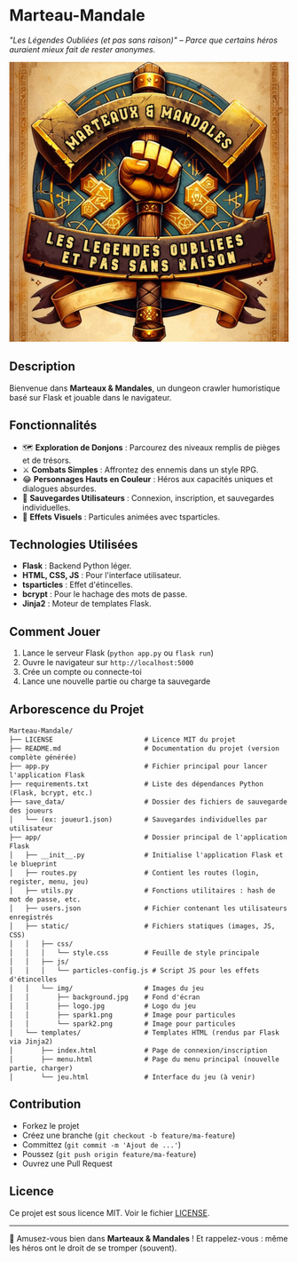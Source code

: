 # Marteau-Mandale
_"Les Légendes Oubliées (et pas sans raison)" – Parce que certains héros auraient mieux fait de rester anonymes._

![Logo du Jeu](app/static/img/logo.jpg)

## Description

Bienvenue dans **Marteaux & Mandales**, un dungeon crawler humoristique basé sur Flask et jouable dans le navigateur.

## Fonctionnalités

- 🗺️ **Exploration de Donjons** : Parcourez des niveaux remplis de pièges et de trésors.
- ⚔️ **Combats Simples** : Affrontez des ennemis dans un style RPG.
- 😂 **Personnages Hauts en Couleur** : Héros aux capacités uniques et dialogues absurdes.
- 💾 **Sauvegardes Utilisateurs** : Connexion, inscription, et sauvegardes individuelles.
- 🌟 **Effets Visuels** : Particules animées avec tsparticles.

## Technologies Utilisées

- **Flask** : Backend Python léger.
- **HTML, CSS, JS** : Pour l'interface utilisateur.
- **tsparticles** : Effet d'étincelles.
- **bcrypt** : Pour le hachage des mots de passe.
- **Jinja2** : Moteur de templates Flask.

## Comment Jouer

1. Lance le serveur Flask (`python app.py` ou `flask run`)
2. Ouvre le navigateur sur `http://localhost:5000`
3. Crée un compte ou connecte-toi
4. Lance une nouvelle partie ou charge ta sauvegarde

## Arborescence du Projet

```
Marteau-Mandale/
├── LICENSE                       # Licence MIT du projet
├── README.md                     # Documentation du projet (version complète générée)
├── app.py                        # Fichier principal pour lancer l'application Flask
├── requirements.txt              # Liste des dépendances Python (Flask, bcrypt, etc.)
├── save_data/                    # Dossier des fichiers de sauvegarde des joueurs
│   └── (ex: joueur1.json)        # Sauvegardes individuelles par utilisateur
├── app/                          # Dossier principal de l'application Flask
│   ├── __init__.py               # Initialise l'application Flask et le blueprint
│   ├── routes.py                 # Contient les routes (login, register, menu, jeu)
│   ├── utils.py                  # Fonctions utilitaires : hash de mot de passe, etc.
│   ├── users.json                # Fichier contenant les utilisateurs enregistrés
│   ├── static/                   # Fichiers statiques (images, JS, CSS)
│   │   ├── css/
│   │   │   └── style.css         # Feuille de style principale
│   │   ├── js/
│   │   │   └── particles-config.js # Script JS pour les effets d'étincelles
│   │   └── img/                  # Images du jeu
│   │       ├── background.jpg    # Fond d'écran
│   │       ├── logo.jpg          # Logo du jeu
│   │       ├── spark1.png        # Image pour particules
│   │       └── spark2.png        # Image pour particules
│   └── templates/                # Templates HTML (rendus par Flask via Jinja2)
│       ├── index.html            # Page de connexion/inscription
│       ├── menu.html             # Page du menu principal (nouvelle partie, charger)
│       └── jeu.html              # Interface du jeu (à venir)
```

## Contribution

- Forkez le projet
- Créez une branche (`git checkout -b feature/ma-feature`)
- Committez (`git commit -m 'Ajout de ...'`)
- Poussez (`git push origin feature/ma-feature`)
- Ouvrez une Pull Request

## Licence

Ce projet est sous licence MIT. Voir le fichier [LICENSE](LICENSE).

---

🎲 Amusez-vous bien dans **Marteaux & Mandales** ! Et rappelez-vous : même les héros ont le droit de se tromper (souvent).
